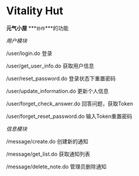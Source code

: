 # Vitality Hut
**元气小屋**
***`协作`***的功能

_用户模块_

/user/login.do                      登录

/user/get_user_info.do              获取用户信息

/user/reset_password.do             登录状态下重置密码

/user/update_information.do         更新个人信息

/user/forget_check_answer.do        回答问题，获取Token

/user/forget_reset_password.do      输入Token重置密码


_信息模块_

/message/create.do                  创建新的通知             
                                
/message/get_list.do                获取通知列表

/message/delete_note.do             管理员删除通知



